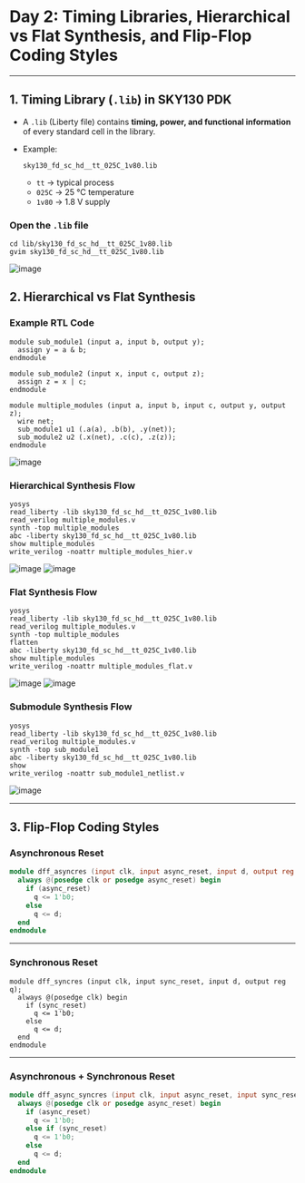 # **Day 2: Timing Libraries, Hierarchical vs Flat Synthesis, and Flip-Flop Coding Styles**

---

## 1. Timing Library (`.lib`) in SKY130 PDK

* A `.lib` (Liberty file) contains **timing, power, and functional information** of every standard cell in the library.
* Example:

  ```
  sky130_fd_sc_hd__tt_025C_1v80.lib
  ```

  * `tt` → typical process
  * `025C` → 25 °C temperature
  * `1v80` → 1.8 V supply

### Open the `.lib` file

```
cd lib/sky130_fd_sc_hd__tt_025C_1v80.lib
gvim sky130_fd_sc_hd__tt_025C_1v80.lib
```
![image](https://github.com/Muthukumarj-42/vsd-tapeout/blob/b48ec2890da277fde617ceebb56d76684ff22108/week-1%20/Day%202%20/pictures/libfile.png)

## 2. Hierarchical vs Flat Synthesis

### Example RTL Code

```
module sub_module1 (input a, input b, output y);
  assign y = a & b;
endmodule

module sub_module2 (input x, input c, output z);
  assign z = x | c;
endmodule

module multiple_modules (input a, input b, input c, output y, output z);
  wire net;
  sub_module1 u1 (.a(a), .b(b), .y(net));
  sub_module2 u2 (.x(net), .c(c), .z(z));
endmodule
```

![image](https://github.com/Muthukumarj-42/vsd-tapeout/blob/06d74d9d6552ea3bf18caf3caf4918671fc91c30/week-1%20/Day%202%20/pictures/mutliple_module.png)

### **Hierarchical Synthesis Flow**

```
yosys
read_liberty -lib sky130_fd_sc_hd__tt_025C_1v80.lib
read_verilog multiple_modules.v
synth -top multiple_modules
abc -liberty sky130_fd_sc_hd__tt_025C_1v80.lib
show multiple_modules
write_verilog -noattr multiple_modules_hier.v
```
![image](https://github.com/Muthukumarj-42/vsd-tapeout/blob/7637b92eb4776ac78bb5d956ea0444b51bb032c2/week-1%20/Day%202%20/pictures/yosys-multiple.png)
![image](https://github.com/Muthukumarj-42/vsd-tapeout/blob/a0a85896a4ac268bc62b83ea01628519d1407862/week-1%20/Day%202%20/pictures/show%20multiple.png)

### **Flat Synthesis Flow**

```
yosys
read_liberty -lib sky130_fd_sc_hd__tt_025C_1v80.lib
read_verilog multiple_modules.v
synth -top multiple_modules
flatten
abc -liberty sky130_fd_sc_hd__tt_025C_1v80.lib
show multiple_modules
write_verilog -noattr multiple_modules_flat.v
```
![image](https://github.com/Muthukumarj-42/vsd-tapeout/blob/7637b92eb4776ac78bb5d956ea0444b51bb032c2/week-1%20/Day%202%20/pictures/yosys-multiple.png)
![image](https://github.com/Muthukumarj-42/vsd-tapeout/blob/7e19f1bb11ed5aa9e07c314e094f74de57f705df/week-1%20/Day%202%20/pictures/flatten.png)

### **Submodule Synthesis Flow**

```
yosys
read_liberty -lib sky130_fd_sc_hd__tt_025C_1v80.lib
read_verilog multiple_modules.v
synth -top sub_module1
abc -liberty sky130_fd_sc_hd__tt_025C_1v80.lib
show
write_verilog -noattr sub_module1_netlist.v
```
![image](https://github.com/Muthukumarj-42/vsd-tapeout/blob/82b66da49211f0f159f9003f3bbe5604186dfdc3/week-1%20/Day%202%20/pictures/sub_module1.png)

---

## 3. Flip-Flop Coding Styles

### Asynchronous Reset

```verilog
module dff_asyncres (input clk, input async_reset, input d, output reg q);
  always @(posedge clk or posedge async_reset) begin
    if (async_reset)
      q <= 1'b0;
    else
      q <= d;
  end
endmodule
```

---

### Synchronous Reset

```
module dff_syncres (input clk, input sync_reset, input d, output reg q);
  always @(posedge clk) begin
    if (sync_reset)
      q <= 1'b0;
    else
      q <= d;
  end
endmodule
```

---

### Asynchronous + Synchronous Reset

```verilog
module dff_async_syncres (input clk, input async_reset, input sync_reset, input d, output reg q);
  always @(posedge clk or posedge async_reset) begin
    if (async_reset)
      q <= 1'b0;
    else if (sync_reset)
      q <= 1'b0;
    else
      q <= d;
  end
endmodule
```
